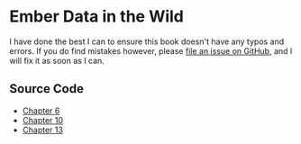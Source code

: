 # Ember Data in the Wild

I have done the best I can to ensure this book doesn't have any typos and errors. If you do find mistakes however, please [file an issue on GitHub](https://github.com/skaterdav85/ember-data-in-the-wild/issues), and I will fix it as soon as I can.

## Source Code

* [Chapter 6](https://github.com/skaterdav85/editw-chapter6)
* [Chapter 10](https://github.com/skaterdav85/editw-chapter10)
* [Chapter 13](https://github.com/skaterdav85/editw-chapter13)
